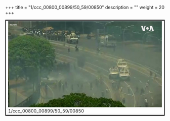 +++
title = "1/ccc_00800_00899/50_59/00850"
description = ""
weight = 20
+++

<table style="border:2px solid black;max-width:800px;max-height:800px;" 
><tr><td>
<img class="center-fit-jpg"
src="/jpg_/aaa_20190430_NxaOmWaI8sI_00849.jpg">
1/ccc_00800_00899/50_59/00850
</img></td></tr></table>
